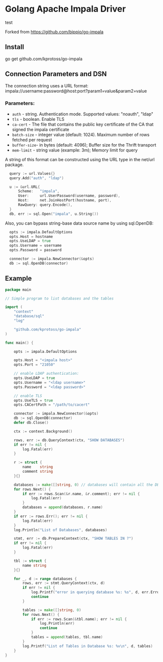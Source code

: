 # Golang Apache Impala Driver

test

Forked from https://github.com/bippio/go-impala

## Install

go get github.com/kprotoss/go-impala


## Connection Parameters and DSN

The connection string uses a URL format: impala://username:password@host:port?param1=value&param2=value

### Parameters:

* `auth` - string. Authentication mode. Supported values: "noauth", "ldap"
* `tls` - boolean. Enable TLS
* `ca-cert` - The file that contains the public key certificate of the CA that signed the impala certificate
* `batch-size` - integer value (default: 1024). Maximum number of rows fetched per request
* `buffer-size`- in bytes (default: 4096); Buffer size for the Thrift transport 
* `mem-limit` - string value (example: 3m); Memory limit for query 	

A string of this format can be constructed using the URL type in the net/url package.

```go
  query := url.Values{}
  query.Add("auth", "ldap")

  u := &url.URL{
      Scheme:   "impala",
      User:     url.UserPassword(username, password),
      Host:     net.JoinHostPort(hostname, port),
      RawQuery: query.Encode(),
  }
  db, err := sql.Open("impala", u.String())
```

Also, you can bypass string-base data source name by using sql.OpenDB:

```go
  opts := impala.DefaultOptions
  opts.Host = hostname
  opts.UseLDAP = true
  opts.Username = username
  opts.Password = password

  connector := impala.NewConnector(&opts)
  db := sql.OpenDB(connector)
```


## Example

```go
package main

// Simple program to list databases and the tables

import (
	"context"
	"database/sql"
	"log"

	"github.com/kprotoss/go-impala"
)

func main() {

	opts := impala.DefaultOptions

	opts.Host = "<impala host>"
	opts.Port = "21050"

	// enable LDAP authentication:
	opts.UseLDAP = true
	opts.Username = "<ldap username>"
	opts.Password = "<ldap password>"

	// enable TLS
	opts.UseTLS = true
	opts.CACertPath = "/path/to/cacert"

	connector := impala.NewConnector(&opts)
	db := sql.OpenDB(connector)
	defer db.Close()

	ctx := context.Background()

	rows, err := db.QueryContext(ctx, "SHOW DATABASES")
	if err != nil {
		log.Fatal(err)
	}

	r := struct {
		name    string
		comment string
	}{}

	databases := make([]string, 0) // databases will contain all the DBs to enumerate later
	for rows.Next() {
		if err := rows.Scan(&r.name, &r.comment); err != nil {
			log.Fatal(err)
		}
		databases = append(databases, r.name)
	}
	if err := rows.Err(); err != nil {
		log.Fatal(err)
	}
	log.Println("List of Databases", databases)

	stmt, err := db.PrepareContext(ctx, "SHOW TABLES IN ?")
	if err != nil {
		log.Fatal(err)
	}

	tbl := struct {
		name string
	}{}

	for _, d := range databases {
		rows, err := stmt.QueryContext(ctx, d)
		if err != nil {
			log.Printf("error in querying database %s: %s", d, err.Error())
			continue
		}

		tables := make([]string, 0)
		for rows.Next() {
			if err := rows.Scan(&tbl.name); err != nil {
				log.Println(err)
				continue
			}
			tables = append(tables, tbl.name)
		}
		log.Printf("List of Tables in Database %s: %v\n", d, tables)
	}
}

```

